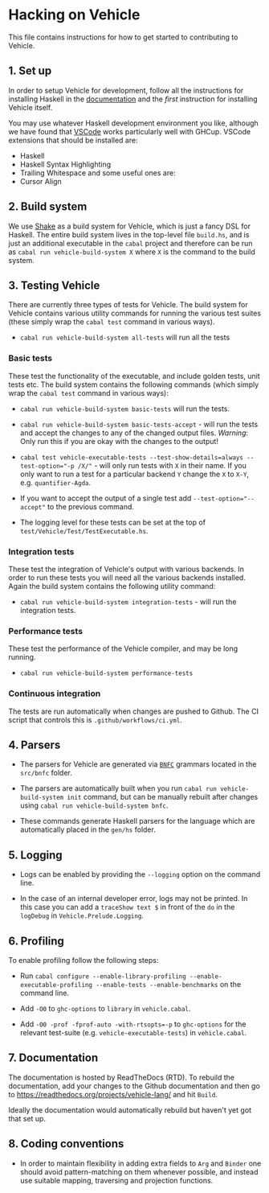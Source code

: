# Hacking on Vehicle

This file contains instructions for how to get started to contributing to Vehicle.

## 1. Set up

In order to setup Vehicle for development, follow all the instructions for installing
Haskell in the [documentation](https://vehicle-lang.readthedocs.io/en/latest/installation.html)
and the _first_ instruction for installing Vehicle itself.

You may use whatever Haskell development environment you like, although we have found
that [VSCode](https://code.visualstudio.com/) works particularly well with GHCup.
VSCode extensions that should be installed are:

- Haskell
- Haskell Syntax Highlighting
- Trailing Whitespace
  and some useful ones are:
- Cursor Align

## 2. Build system

We use [Shake](https://shakebuild.com/) as a build system for Vehicle, which is
just a fancy DSL for Haskell.
The entire build system lives in the top-level file `build.hs`, and is just an
additional executable in the `cabal` project and therefore can be run as
`cabal run vehicle-build-system X` where `X` is the command to the build system.

## 3. Testing Vehicle

There are currently three types of tests for Vehicle. The build system for Vehicle contains
various utility commands for running the various test suites (these simply wrap the `cabal test`
command in various ways).

- `cabal run vehicle-build-system all-tests` will run all the tests

### Basic tests

These test the functionality of the executable, and include golden tests, unit tests etc.
The build system contains the following commands (which simply wrap the `cabal test`
command in various ways):

- `cabal run vehicle-build-system basic-tests` will run the tests.

- `cabal run vehicle-build-system basic-tests-accept` - will run the tests and accept the changes to any of the
  changed output files. _Warning_: Only run this if you are okay with the changes to the output!

- `cabal test vehicle-executable-tests --test-show-details=always --test-option="-p /X/"` - will only run tests
  with `X` in their name. If you only want to run a test for a particular backend `Y`
  change the `X` to `X-Y`, e.g. `quantifier-Agda`.

- If you want to accept the output of a single test add `--test-option="--accept"` to the previous command.

- The logging level for these tests can be set at the top of `test/Vehicle/Test/TestExecutable.hs`.

### Integration tests

These test the integration of Vehicle's output with various backends. In order to run these
tests you will need all the various backends installed. Again the build system contains the
following utility command:

- `cabal run vehicle-build-system integration-tests` - will run the integration tests.

### Performance tests

These test the performance of the Vehicle compiler, and may be long running.

- `cabal run vehicle-build-system performance-tests`

### Continuous integration

The tests are run automatically when changes are pushed to Github.
The CI script that controls this is `.github/workflows/ci.yml`.

## 4. Parsers

- The parsers for Vehicle are generated via [`BNFC`](https://bnfc.readthedocs.io/)
  grammars located in the `src/bnfc` folder.

- The parsers are automatically built when you run `cabal run vehicle-build-system init` command,
  but can be manually rebuilt after changes using `cabal run vehicle-build-system bnfc`.

- These commands generate Haskell parsers for the language which are automatically
  placed in the `gen/hs` folder.

## 5. Logging

- Logs can be enabled by providing the `--logging` option on the command line.

- In the case of an internal developer error, logs may not be printed. In this case you
  can add a `traceShow text $` in front of the `do` in the `logDebug` in `Vehicle.Prelude.Logging`.

## 6. Profiling

To enable profiling follow the following steps:

- Run `cabal configure --enable-library-profiling --enable-executable-profiling --enable-tests --enable-benchmarks` on the command line.

- Add `-O0` to `ghc-options` to `library` in `vehicle.cabal`.

- Add `-O0 -prof -fprof-auto -with-rtsopts=-p` to `ghc-options` for the relevant test-suite
  (e.g. `vehicle-executable-tests`) in `vehicle.cabal`.

## 7. Documentation

The documentation is hosted by ReadTheDocs (RTD). To rebuild the documentation, add your changes
to the Github documentation and then go to
https://readthedocs.org/projects/vehicle-lang/
and hit `Build`.

Ideally the documentation would automatically rebuild but haven't yet got that set up.

## 8. Coding conventions

- In order to maintain flexibility in adding extra fields to `Arg` and `Binder`
  one should avoid pattern-matching on them whenever possible, and instead use suitable
  mapping, traversing and projection functions.
